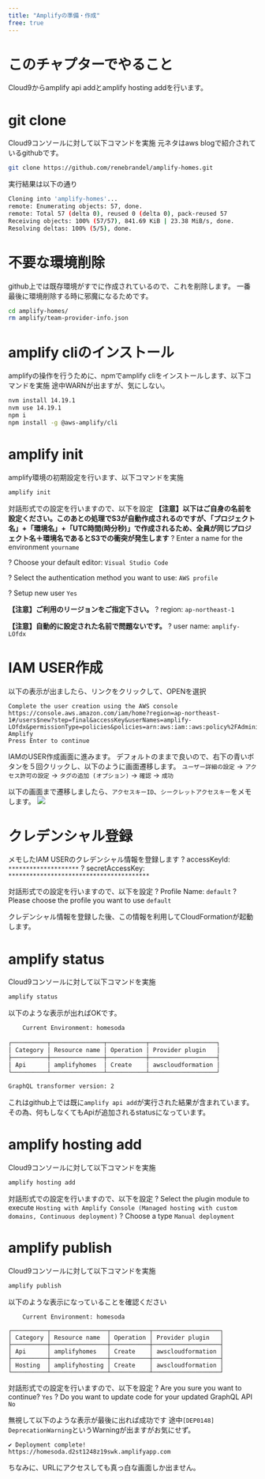 ```yaml
---
title: "Amplifyの準備・作成"
free: true
---
```

# このチャプターでやること

Cloud9からamplify api addとamplify hosting addを行います。

# git clone

Cloud9コンソールに対して以下コマンドを実施
元ネタはaws blogで紹介されているgithubです。

``` sh
git clone https://github.com/renebrandel/amplify-homes.git
```

実行結果は以下の通り

``` sh
Cloning into 'amplify-homes'...
remote: Enumerating objects: 57, done.
remote: Total 57 (delta 0), reused 0 (delta 0), pack-reused 57
Receiving objects: 100% (57/57), 841.69 KiB | 23.38 MiB/s, done.
Resolving deltas: 100% (5/5), done.
```

# 不要な環境削除

github上では既存環境がすでに作成されているので、これを削除します。
一番最後に環境削除する時に邪魔になるためです。

``` sh
cd amplify-homes/
rm amplify/team-provider-info.json 
```

# amplify cliのインストール

amplifyの操作を行うために、npmでamplify cliをインストールします、以下コマンドを実施
途中WARNが出ますが、気にしない。

``` sh
nvm install 14.19.1
nvm use 14.19.1
npm i
npm install -g @aws-amplify/cli
```

# amplify init

amplify環境の初期設定を行います、以下コマンドを実施

``` sh
amplify init
```

対話形式での設定を行いますので、以下を設定
**【注意】以下はご自身の名前を設定ください。このあとの処理でS3が自動作成されるのですが、「プロジェクト名」+「環境名」+「UTC時間(時分秒)」で作成されるため、全員が同じプロジェクト名＋環境名であるとS3での衝突が発生します**
? Enter a name for the environment `yourname`

? Choose your default editor: `Visual Studio Code`

? Select the authentication method you want to use: `AWS profile`

? Setup new user `Yes`

**【注意】ご利用のリージョンをご指定下さい。**
? region:  `ap-northeast-1`

**【注意】自動的に設定された名前で問題ないです。**
? user name:  `amplify-LOfdx`

# IAM USER作成

以下の表示が出ましたら、リンクをクリックして、OPENを選択

```
Complete the user creation using the AWS console
https://console.aws.amazon.com/iam/home?region=ap-northeast-1#/users$new?step=final&accessKey&userNames=amplify-LOfdx&permissionType=policies&policies=arn:aws:iam::aws:policy%2FAdministratorAccess-Amplify
Press Enter to continue
```

IAMのUSER作成画面に進みます。
デフォルトのままで良いので、右下の青いボタンを５回クリックし、以下のように画面遷移します。
`ユーザー詳細の設定` -> `アクセス許可の設定` -> `タグの追加 (オプション)` -> `確認` -> `成功`

以下の画面まで遷移しましたら、`アクセスキーID`、`シークレットアクセスキー`をメモします。
![](https://storage.googleapis.com/zenn-user-upload/ec91b74357c9-20220226.png)

# クレデンシャル登録

メモしたIAM USERのクレデンシャル情報を登録します
? accessKeyId:  `********************`
? secretAccessKey:  `****************************************`

対話形式での設定を行いますので、以下を設定
? Profile Name: `default`
? Please choose the profile you want to use `default`

クレデンシャル情報を登録した後、この情報を利用してCloudFormationが起動します。

# amplify status

Cloud9コンソールに対して以下コマンドを実施

``` sh
amplify status
```

以下のような表示が出ればOKです。

``` sh
    Current Environment: homesoda
    
┌──────────┬───────────────┬───────────┬───────────────────┐
│ Category │ Resource name │ Operation │ Provider plugin   │
├──────────┼───────────────┼───────────┼───────────────────┤
│ Api      │ amplifyhomes  │ Create    │ awscloudformation │
└──────────┴───────────────┴───────────┴───────────────────┘

GraphQL transformer version: 2
```

これはgithub上では既に`amplify api add`が実行された結果が含まれています。
その為、何もしなくてもApiが追加されるstatusになっています。

# amplify hosting add

Cloud9コンソールに対して以下コマンドを実施

``` sh
amplify hosting add
```

対話形式での設定を行いますので、以下を設定
? Select the plugin module to execute `Hosting with Amplify Console (Managed hosting with custom domains, Continuous deployment)`
? Choose a type `Manual deployment`

# amplify publish

Cloud9コンソールに対して以下コマンドを実施

``` sh
amplify publish
```

以下のような表示になっていることを確認ください

```
    Current Environment: homesoda
    
┌──────────┬────────────────┬───────────┬───────────────────┐
│ Category │ Resource name  │ Operation │ Provider plugin   │
├──────────┼────────────────┼───────────┼───────────────────┤
│ Api      │ amplifyhomes   │ Create    │ awscloudformation │
├──────────┼────────────────┼───────────┼───────────────────┤
│ Hosting  │ amplifyhosting │ Create    │ awscloudformation │
└──────────┴────────────────┴───────────┴───────────────────┘
```

対話形式での設定を行いますので、以下を設定
? Are you sure you want to continue? `Yes`
? Do you want to update code for your updated GraphQL API `No`

無視して以下のような表示が最後に出れば成功です
途中`[DEP0148] DeprecationWarning`というWarningが出ますがお気にせず。

```
✔ Deployment complete!
https://homesoda.d2st1248z19swk.amplifyapp.com
```

ちなみに、URLにアクセスしても真っ白な画面しか出ません。
